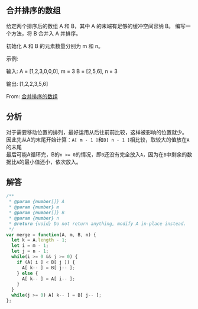 ## 合并排序的数组
给定两个排序后的数组 A 和 B，其中 A 的末端有足够的缓冲空间容纳 B。 编写一个方法，将 B 合并入 A 并排序。

初始化 A 和 B 的元素数量分别为 m 和 n。

示例:

输入:
A = [1,2,3,0,0,0], m = 3
B = [2,5,6],       n = 3

输出: [1,2,2,3,5,6]

From: [合并排序的数组](https://leetcode-cn.com/problems/sorted-merge-lcci/)

## 分析
对于需要移动位置的排列，最好运用从后往前前比较，这样被影响的位置就少。  
因此先从A的末尾开始计算：`A[ m - 1 ]`和`B[ n - 1 ]`相比较，取较大的值放在`A`的末尾   
最后可能A循环完，B的`n >= 0`的情况，即`B`还没有完全放入`A`，因为在`B`中剩余的数据比`A`的最小值还小，依次放入。

## 解答
```javascript
/**
 * @param {number[]} A
 * @param {number} m
 * @param {number[]} B
 * @param {number} n
 * @return {void} Do not return anything, modify A in-place instead.
 */
var merge = function(A, m, B, n) {
  let k = A.length - 1;
  let i = m - 1;
  let j = n - 1;
  while(i >= 0 && j >= 0) {
    if (A[ i ] < B[ j ]) {
      A[ k-- ] = B[ j-- ];
    } else {
      A[ k-- ] = A[ i-- ];
    }
  }
  while(j >= 0) A[ k-- ] = B[ j-- ];
};
```